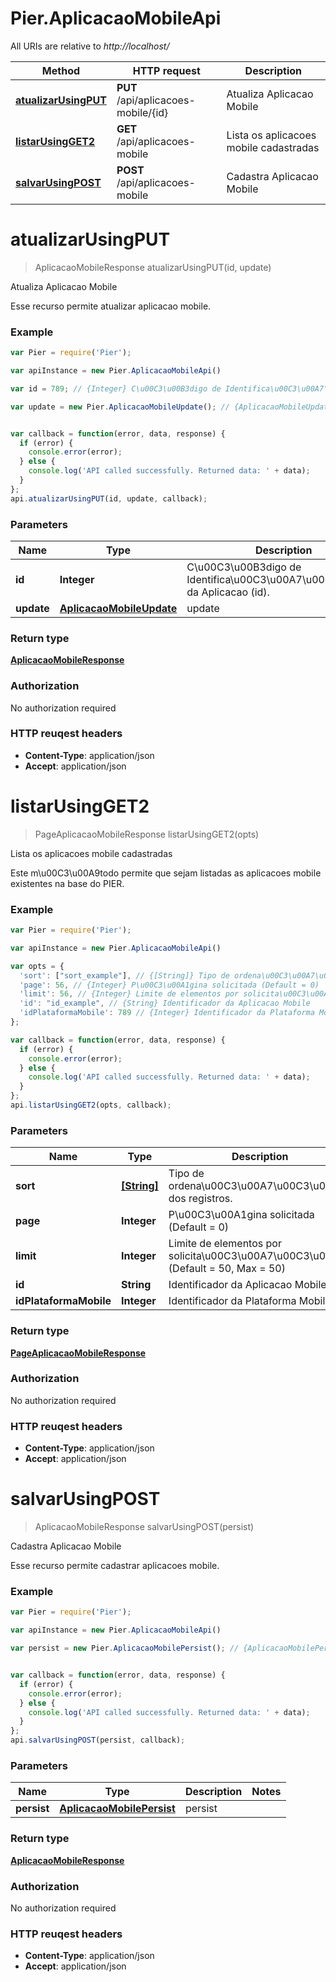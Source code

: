 # Pier.AplicacaoMobileApi

All URIs are relative to *http://localhost/*

Method | HTTP request | Description
------------- | ------------- | -------------
[**atualizarUsingPUT**](AplicacaoMobileApi.md#atualizarUsingPUT) | **PUT** /api/aplicacoes-mobile/{id} | Atualiza Aplicacao Mobile
[**listarUsingGET2**](AplicacaoMobileApi.md#listarUsingGET2) | **GET** /api/aplicacoes-mobile | Lista os aplicacoes mobile cadastradas
[**salvarUsingPOST**](AplicacaoMobileApi.md#salvarUsingPOST) | **POST** /api/aplicacoes-mobile | Cadastra Aplicacao Mobile


<a name="atualizarUsingPUT"></a>
# **atualizarUsingPUT**
> AplicacaoMobileResponse atualizarUsingPUT(id, update)

Atualiza Aplicacao Mobile

Esse recurso permite atualizar aplicacao mobile.

### Example
```javascript
var Pier = require('Pier');

var apiInstance = new Pier.AplicacaoMobileApi()

var id = 789; // {Integer} C\u00C3\u00B3digo de Identifica\u00C3\u00A7\u00C3\u00A3o da Aplicacao (id).

var update = new Pier.AplicacaoMobileUpdate(); // {AplicacaoMobileUpdate} update


var callback = function(error, data, response) {
  if (error) {
    console.error(error);
  } else {
    console.log('API called successfully. Returned data: ' + data);
  }
};
api.atualizarUsingPUT(id, update, callback);
```

### Parameters

Name | Type | Description  | Notes
------------- | ------------- | ------------- | -------------
 **id** | **Integer**| C\u00C3\u00B3digo de Identifica\u00C3\u00A7\u00C3\u00A3o da Aplicacao (id). | 
 **update** | [**AplicacaoMobileUpdate**](AplicacaoMobileUpdate.md)| update | 

### Return type

[**AplicacaoMobileResponse**](AplicacaoMobileResponse.md)

### Authorization

No authorization required

### HTTP reuqest headers

 - **Content-Type**: application/json
 - **Accept**: application/json

<a name="listarUsingGET2"></a>
# **listarUsingGET2**
> PageAplicacaoMobileResponse listarUsingGET2(opts)

Lista os aplicacoes mobile cadastradas

Este m\u00C3\u00A9todo permite que sejam listadas as aplicacoes mobile existentes na base do PIER.

### Example
```javascript
var Pier = require('Pier');

var apiInstance = new Pier.AplicacaoMobileApi()

var opts = { 
  'sort': ["sort_example"], // {[String]} Tipo de ordena\u00C3\u00A7\u00C3\u00A3o dos registros.
  'page': 56, // {Integer} P\u00C3\u00A1gina solicitada (Default = 0)
  'limit': 56, // {Integer} Limite de elementos por solicita\u00C3\u00A7\u00C3\u00A3o (Default = 50, Max = 50)
  'id': "id_example", // {String} Identificador da Aplicacao Mobile
  'idPlataformaMobile': 789 // {Integer} Identificador da Plataforma Mobile
};

var callback = function(error, data, response) {
  if (error) {
    console.error(error);
  } else {
    console.log('API called successfully. Returned data: ' + data);
  }
};
api.listarUsingGET2(opts, callback);
```

### Parameters

Name | Type | Description  | Notes
------------- | ------------- | ------------- | -------------
 **sort** | [**[String]**](String.md)| Tipo de ordena\u00C3\u00A7\u00C3\u00A3o dos registros. | [optional] 
 **page** | **Integer**| P\u00C3\u00A1gina solicitada (Default = 0) | [optional] 
 **limit** | **Integer**| Limite de elementos por solicita\u00C3\u00A7\u00C3\u00A3o (Default = 50, Max = 50) | [optional] 
 **id** | **String**| Identificador da Aplicacao Mobile | [optional] 
 **idPlataformaMobile** | **Integer**| Identificador da Plataforma Mobile | [optional] 

### Return type

[**PageAplicacaoMobileResponse**](PageAplicacaoMobileResponse.md)

### Authorization

No authorization required

### HTTP reuqest headers

 - **Content-Type**: application/json
 - **Accept**: application/json

<a name="salvarUsingPOST"></a>
# **salvarUsingPOST**
> AplicacaoMobileResponse salvarUsingPOST(persist)

Cadastra Aplicacao Mobile

Esse recurso permite cadastrar aplicacoes mobile.

### Example
```javascript
var Pier = require('Pier');

var apiInstance = new Pier.AplicacaoMobileApi()

var persist = new Pier.AplicacaoMobilePersist(); // {AplicacaoMobilePersist} persist


var callback = function(error, data, response) {
  if (error) {
    console.error(error);
  } else {
    console.log('API called successfully. Returned data: ' + data);
  }
};
api.salvarUsingPOST(persist, callback);
```

### Parameters

Name | Type | Description  | Notes
------------- | ------------- | ------------- | -------------
 **persist** | [**AplicacaoMobilePersist**](AplicacaoMobilePersist.md)| persist | 

### Return type

[**AplicacaoMobileResponse**](AplicacaoMobileResponse.md)

### Authorization

No authorization required

### HTTP reuqest headers

 - **Content-Type**: application/json
 - **Accept**: application/json

